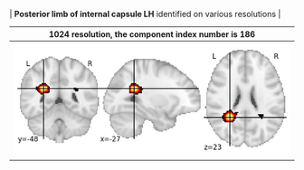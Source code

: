 


| **Posterior limb of internal capsule LH** identified on various resolutions |

| 1024 resolution, the component index number is 186|  
|:---:|  
| ![Component 1024](../1024/final/186.jpg "From component 1024: Posterior limb of internal capsule LH") |